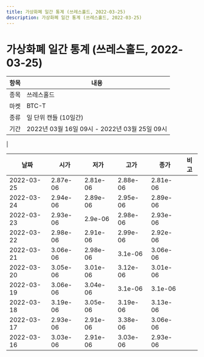 ```yaml
---
title: 가상화폐 일간 통계 (쓰레스홀드, 2022-03-25)
description: 가상화폐 일간 통계 (쓰레스홀드, 2022-03-25)
---
```


가상화폐 일간 통계 (쓰레스홀드, 2022-03-25)
===

|항목|내용|
|--|--|
|종목|쓰레스홀드|
|마켓|BTC-T|
|종류|일 단위 캔들 (10일간)|
|기간|2022년 03월 16일 09시 - 2022년 03월 25일 09시
|

|날짜|시가|저가|고가|종가|비고|
|--|--|--|--|--|--|
|2022-03-25|2.87e-06|2.81e-06|2.88e-06|2.81e-06|    |
|2022-03-24|2.94e-06|2.89e-06|2.95e-06|2.89e-06|    |
|2022-03-23|2.93e-06|2.9e-06|2.98e-06|2.93e-06|    |
|2022-03-22|2.98e-06|2.91e-06|2.99e-06|2.92e-06|    |
|2022-03-21|3.06e-06|2.98e-06|3.1e-06|3.06e-06|    |
|2022-03-20|3.05e-06|3.01e-06|3.12e-06|3.01e-06|    |
|2022-03-19|3.06e-06|3.04e-06|3.1e-06|3.1e-06|    |
|2022-03-18|3.19e-06|3.05e-06|3.19e-06|3.13e-06|    |
|2022-03-17|2.93e-06|2.91e-06|3.38e-06|3.06e-06|    |
|2022-03-16|3.03e-06|2.91e-06|3.03e-06|2.93e-06|    |
